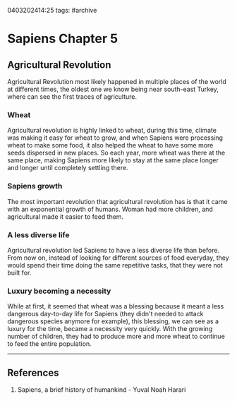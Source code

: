 0403202414:25
tags: #archive
# Sapiens Chapter 5

## Agricultural Revolution
Agricultural Revolution most likely happened in multiple places of the world at different times, the oldest one we know being near south-east Turkey, where can see the first traces of agriculture.
### Wheat
Agricultural revolution is highly linked to wheat, during this time, climate was making it easy for wheat to grow, and when Sapiens were processing wheat to make some food, it also helped the wheat to have some more seeds dispersed in new places.
So each year, more wheat was there at the same place, making Sapiens more likely to stay at the same place longer and longer until completely settling there.
### Sapiens growth
The most important revolution that agricultural revolution has is that it came with an exponential growth of humans. Woman had more children, and agricultural made it easier to feed them. 
### A less diverse life
Agricultural revolution led Sapiens to have a less diverse life than before. From now on, instead of looking for different sources of food everyday, they would spend their time doing the same repetitive tasks, that they were not built for.
### Luxury becoming a necessity
While at first, it seemed that wheat was a blessing because it meant a less dangerous day-to-day life for Sapiens (they didn't needed to attack dangerous species anymore for example), this blessing, we can see as a luxury for the time, became a necessity very quickly.
With the growing number of children, they had to produce more and more wheat to continue to feed the entire population. 

---
## References
1. Sapiens, a brief history of humankind - Yuval Noah Harari